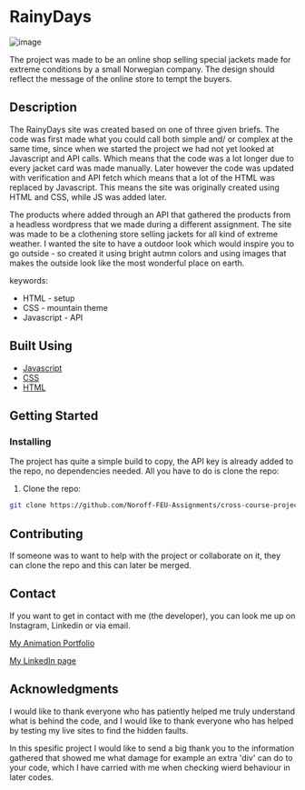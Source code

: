 # RainyDays

![image](images/rainydays.png)

The project was made to be an online shop selling special jackets made for extreme conditions by a small Norwegian company. The design should reflect the message of the online store to tempt the buyers.

## Description

The RainyDays site was created based on one of three given briefs. The code was first made what you could call both simple and/ or complex at the same time, since when we started the project we had not yet looked at Javascript and API calls. Which means that the code was a lot longer due to every jacket card was made manually. Later however the code was updated with verification and API fetch which means that a lot of the HTML was replaced by Javascript. This means the site was originally created using HTML and CSS, while JS was added later.

The products where added through an API that gathered the products from a headless wordpress that we made during a different assignment. The site was made to be a clothening store selling jackets for all kind of extreme weather. I wanted the site to have a outdoor look which would inspire you to go outside - so created it using bright autmn colors and using images that makes the outside look like the most wonderful place on earth.

keywords:

- HTML - setup
- CSS - mountain theme
- Javascript - API

## Built Using

- [Javascript](https://github.com/Noroff-FEU-Assignments/cross-course-project-th3boe/tree/main/js)
- [CSS](https://github.com/Noroff-FEU-Assignments/cross-course-project-th3boe/tree/main/css)
- [HTML](https://github.com/Noroff-FEU-Assignments/cross-course-project-th3boe)

## Getting Started

### Installing

The project has quite a simple build to copy, the API key is already added to the repo, no dependencies needed. All you have to do is clone the repo:

1. Clone the repo:

```bash
git clone https://github.com/Noroff-FEU-Assignments/cross-course-project-th3boe.git
```

## Contributing

If someone was to want to help with the project or collaborate on it, they can clone the repo and this can later be merged.

## Contact

If you want to get in contact with me (the developer), you can look me up on Instagram, Linkedin or via email.

[My Animation Portfolio](www.boe3am.com)

[My LinkedIn page](https://www.linkedin.com/in/benedicte-%C3%B8verb%C3%B8-9b35b2162/)

## Acknowledgments

I would like to thank everyone who has patiently helped me truly understand what is behind the code, and I would like to thank everyone who has helped by testing my live sites to find the hidden faults.

In this spesific project I would like to send a big thank you to the information gathered that showed me what damage for example an extra 'div' can do to your code, which I have carried with me when checking wierd behaviour in later codes.
